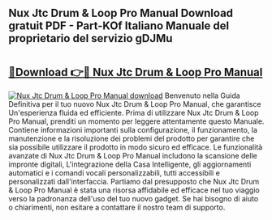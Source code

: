 ## Nux Jtc Drum & Loop Pro Manual Download gratuit PDF - Part-KOf Italiano Manuale del proprietario del servizio gDJMu

# <h2><a href="http://dfctny.blite.top/?on=Nux+Jtc+Drum+%26+Loop+Pro+Manual">🔗Download 👉🔴 Nux Jtc Drum & Loop Pro Manual</a></h2>

[![Nux Jtc Drum & Loop Pro Manual download](https://i.imgur.com/lujVjoI.png)](http://dfctny.blite.top/?on=Nux+Jtc+Drum+%26+Loop+Pro+Manual)
Benvenuto nella Guida Definitiva per il tuo nuovo Nux Jtc Drum & Loop Pro Manual, che garantisce Un'esperienza fluida ed efficiente. Prima di utilizzare Nux Jtc Drum & Loop Pro Manual, prenditi un momento per leggere attentamente questo Manuale. Contiene informazioni importanti sulla configurazione, il funzionamento, la manutenzione e la risoluzione dei problemi del prodotto per garantire che sia possibile utilizzare il prodotto in modo sicuro ed efficace. Le funzionalità avanzate di Nux Jtc Drum & Loop Pro Manual includono la scansione delle impronte digitali, L'integrazione della Casa Intelligente, gli aggiornamenti automatici e i comandi vocali personalizzabili, tutti accessibili e personalizzati dall'interfaccia. Partiamo dal presupposto che Nux Jtc Drum & Loop Pro Manual è stata una risorsa affidabile ed efficace nel tuo viaggio verso la padronanza dell'uso del tuo nuovo gadget. Se hai bisogno di aiuto o chiarimenti, non esitare a contattare il nostro team di supporto.
